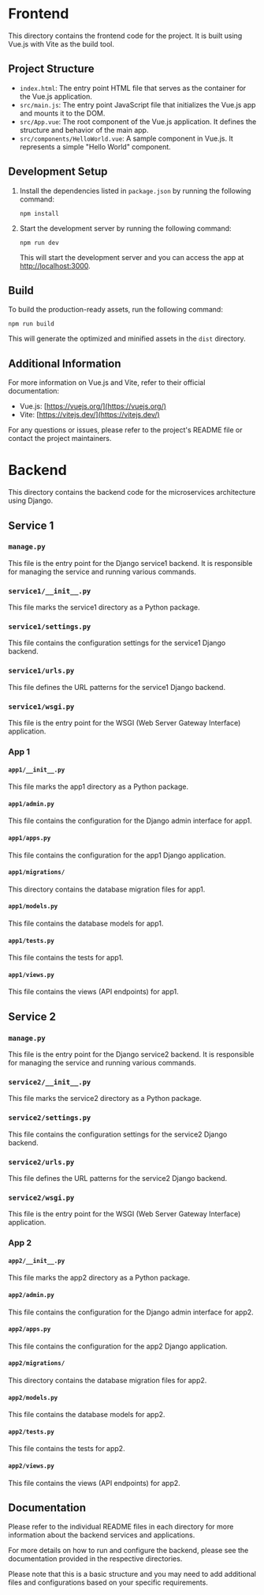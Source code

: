 # Frontend

This directory contains the frontend code for the project. It is built using Vue.js with Vite as the build tool.

## Project Structure

- `index.html`: The entry point HTML file that serves as the container for the Vue.js application.
- `src/main.js`: The entry point JavaScript file that initializes the Vue.js app and mounts it to the DOM.
- `src/App.vue`: The root component of the Vue.js application. It defines the structure and behavior of the main app.
- `src/components/HelloWorld.vue`: A sample component in Vue.js. It represents a simple "Hello World" component.

## Development Setup

1. Install the dependencies listed in `package.json` by running the following command:

   ```
   npm install
   ```

2. Start the development server by running the following command:

   ```
   npm run dev
   ```

   This will start the development server and you can access the app at [http://localhost:3000](http://localhost:3000).

## Build

To build the production-ready assets, run the following command:

```
npm run build
```

This will generate the optimized and minified assets in the `dist` directory.

## Additional Information

For more information on Vue.js and Vite, refer to their official documentation:

- Vue.js: [https://vuejs.org/](https://vuejs.org/)
- Vite: [https://vitejs.dev/](https://vitejs.dev/)

For any questions or issues, please refer to the project's README file or contact the project maintainers.

# Backend

This directory contains the backend code for the microservices architecture using Django.

## Service 1

### `manage.py`

This file is the entry point for the Django service1 backend. It is responsible for managing the service and running various commands.

### `service1/__init__.py`

This file marks the service1 directory as a Python package.

### `service1/settings.py`

This file contains the configuration settings for the service1 Django backend.

### `service1/urls.py`

This file defines the URL patterns for the service1 Django backend.

### `service1/wsgi.py`

This file is the entry point for the WSGI (Web Server Gateway Interface) application.

### App 1

#### `app1/__init__.py`

This file marks the app1 directory as a Python package.

#### `app1/admin.py`

This file contains the configuration for the Django admin interface for app1.

#### `app1/apps.py`

This file contains the configuration for the app1 Django application.

#### `app1/migrations/`

This directory contains the database migration files for app1.

#### `app1/models.py`

This file contains the database models for app1.

#### `app1/tests.py`

This file contains the tests for app1.

#### `app1/views.py`

This file contains the views (API endpoints) for app1.

## Service 2

### `manage.py`

This file is the entry point for the Django service2 backend. It is responsible for managing the service and running various commands.

### `service2/__init__.py`

This file marks the service2 directory as a Python package.

### `service2/settings.py`

This file contains the configuration settings for the service2 Django backend.

### `service2/urls.py`

This file defines the URL patterns for the service2 Django backend.

### `service2/wsgi.py`

This file is the entry point for the WSGI (Web Server Gateway Interface) application.

### App 2

#### `app2/__init__.py`

This file marks the app2 directory as a Python package.

#### `app2/admin.py`

This file contains the configuration for the Django admin interface for app2.

#### `app2/apps.py`

This file contains the configuration for the app2 Django application.

#### `app2/migrations/`

This directory contains the database migration files for app2.

#### `app2/models.py`

This file contains the database models for app2.

#### `app2/tests.py`

This file contains the tests for app2.

#### `app2/views.py`

This file contains the views (API endpoints) for app2.

## Documentation

Please refer to the individual README files in each directory for more information about the backend services and applications.

For more details on how to run and configure the backend, please see the documentation provided in the respective directories.

Please note that this is a basic structure and you may need to add additional files and configurations based on your specific requirements.
